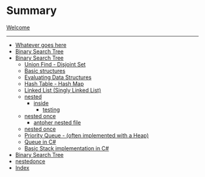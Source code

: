 # Summary

[Welcome](README.md)

----
* [Whatever goes here](a_1.md)
* [Binary Search Tree](a_binary_search_tree.md)
* [Binary Search Tree](datastructures.md)
	* [Union Find - Disjoint Set](datastructures/disjoined_set.md)
	* [Basic structures](datastructures/dynamic_array.md)
	* [Evaluating Data Structures](datastructures/Evaluating.md)
	* [Hash Table - Hash Map](datastructures/hashtable.md)
	* [Linked List (Singly Linked List)](datastructures/linked_list.md)
	* [nested]()
		* [inside]()
			* [testing](datastructures/nested/inside/testing.md)
	* [nested once](datastructures/nestedonce.md)
		* [antoher nested file](datastructures/nestedonce/another.md)
	* [nested once](datastructures/nestedonce.md)
	* [Priority Queue - (often implemented with a Heap)](datastructures/priority_queue.md)
	* [Queue in C#](datastructures/queue.md)
	* [Basic Stack implementation in C#](datastructures/stack.md)
* [Binary Search Tree](datastructures.md)
* [nestedonce](nestedonce.md)
* [Index](wanted.md)